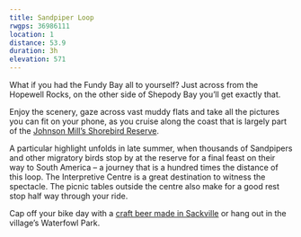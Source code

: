 ```yaml
---
title: Sandpiper Loop
rwgps: 36986111
location: 1
distance: 53.9
duration: 3h
elevation: 571
---
```

What if you had the Fundy Bay all to yourself? Just across from the Hopewell Rocks, on the other side of Shepody Bay you’ll get exactly that.
<!--More-->

Enjoy the scenery, gaze across vast muddy flats and take all the pictures you can fit on your phone, as you cruise along the coast that is largely part of the [Johnson Mill’s Shorebird Reserve](https://www.natureconservancy.ca/en/where-we-work/new-brunswick/featured-projects/bay-of-fundy/johnsons-mills.html).

A particular highlight unfolds in late summer, when thousands of Sandpipers and other migratory birds stop by at the reserve for a final feast on their way to South America – a journey that is a hundred times the distance of this loop. The Interpretive Centre is a great destination to witness the spectacle. The picnic tables outside the centre also make for a good rest stop half way through your ride.

Cap off your bike day with a [craft beer made in Sackville](https://www.facebook.com/bagtownbrewing/) or hang out in the village’s Waterfowl Park.
